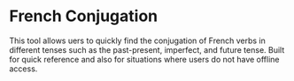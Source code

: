 # French Conjugation

This tool allows uers to quickly find the conjugation of French verbs in different tenses such as the past-present, imperfect, and future tense. Built for quick reference and also for situations where users do not have offline access.
